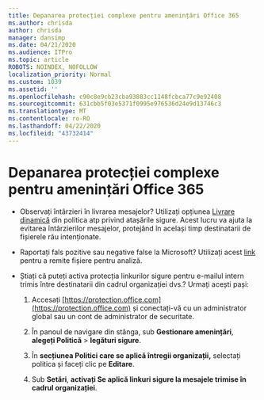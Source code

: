 ```yaml
---
title: Depanarea protecției complexe pentru amenințări Office 365
ms.author: chrisda
author: chrisda
manager: dansimp
ms.date: 04/21/2020
ms.audience: ITPro
ms.topic: article
ROBOTS: NOINDEX, NOFOLLOW
localization_priority: Normal
ms.custom: 1039
ms.assetid: ''
ms.openlocfilehash: c90c8e9cb23cba93883cc1148fcbca77c9e92408
ms.sourcegitcommit: 631cbb5f03e5371f0995e976536d24e9d13746c3
ms.translationtype: MT
ms.contentlocale: ro-RO
ms.lasthandoff: 04/22/2020
ms.locfileid: "43732414"
---
```

# <a name="troubleshooting-office-365-advanced-threat-protection"></a>Depanarea protecției complexe pentru amenințări Office 365

- Observați întârzieri în livrarea mesajelor? Utilizați opțiunea [Livrare dinamică](https://docs.microsoft.com/office365/securitycompliance/dynamic-delivery-and-previewing) din politica atp privind atașările sigure. Acest lucru va ajuta la evitarea întârzierilor mesajelor, protejând în același timp destinatarii de fișierele rău intenționate.

- Raportați fals pozitive sau negative false la Microsoft? Utilizați acest [link](https://www.microsoft.com/wdsi/filesubmission/) pentru a remite fișiere pentru analiză.

- Știați că puteți activa protecția linkurilor sigure pentru e-mailul intern trimis între destinatarii din cadrul organizației dvs.? Urmați acești pași:

  1. Accesați [https://protection.office.com](https://protection.office.com) și conectați-vă cu un administrator global sau un cont de administrator de securitate.

  2. În panoul de navigare din stânga, sub **Gestionare amenințări**, **alegeți Politică** \> **legături sigure**.

  3. În **secțiunea Politici care se aplică întregii organizații,** selectați politica și faceți clic pe **Editare**.

  4. Sub **Setări**, **activați Se aplică linkuri sigure la mesajele trimise în cadrul organizației**.
